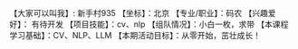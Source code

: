 【大家可以叫我】: 新手村935
【坐标】：北京
【专业/职业】：码农
【兴趣爱好】： 有待开发
【项目技能】：cv、nlp
【组队情况】：小白一枚，求带
【本课程学习基础】：CV、NLP、LLM
【本期活动目标】：从零开始，茁壮成长！